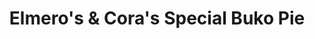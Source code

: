 ---
title: "Elmero's & Cora's Special Buko Pie"
url: /san-pablo/elmeros-and-coras-special-buko-pie/
shop: bakery
---